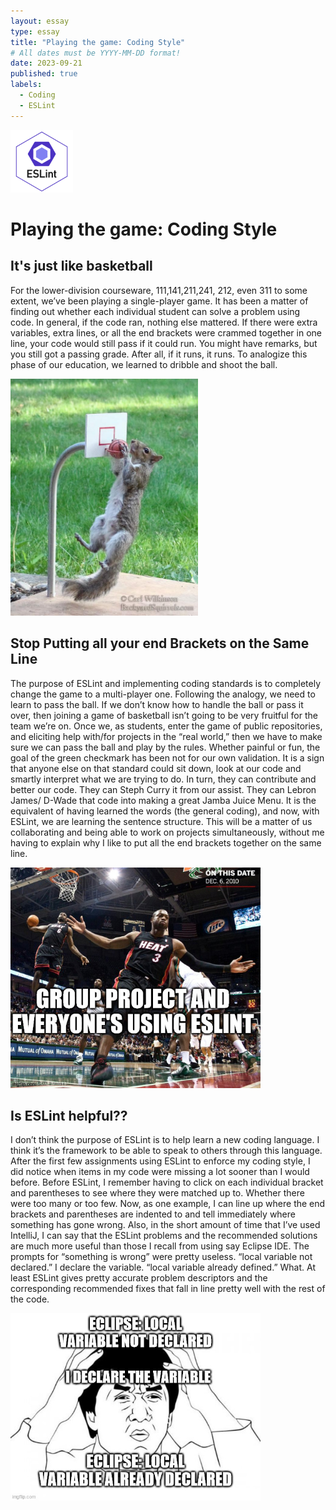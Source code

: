 ```yaml
---
layout: essay
type: essay
title: "Playing the game: Coding Style"
# All dates must be YYYY-MM-DD format!
date: 2023-09-21
published: true
labels:
  - Coding
  - ESLint
---
```


<img width="100px" class="rounded float-start pe-4" src="../img/eslint.png">

# Playing the game: Coding Style

## It's just like basketball

For the lower-division courseware, 111,141,211,241, 212, even 311 to some extent, we’ve been playing a single-player game.  It has been a matter of finding out whether each individual student can solve a problem using code.  In general, if the code ran, nothing else mattered.  If there were extra variables, extra lines, or all the end brackets were crammed together in one line, your code would still pass if it could run.  You might have remarks, but you still got a passing grade.  After all, if it runs, it runs.  To analogize this phase of our education, we learned to dribble and shoot the ball.

<img width="300px" class="rounded float-start pe-4" src="../img/j1fq9.jpg">

## Stop Putting all your end Brackets on the Same Line

The purpose of ESLint and implementing coding standards is to completely change the game to a multi-player one.  Following the analogy, we need to learn to pass the ball.  If we don’t know how to handle the ball or pass it over, then joining a game of basketball isn’t going to be very fruitful for the team we’re on.  Once we, as students, enter the game of public repositories, and eliciting help with/for projects in the “real world,” then we have to make sure we can pass the ball and play by the rules.    Whether painful or fun, the goal of the green checkmark has been not for our own validation.  It is a sign that anyone else on that standard could sit down, look at our code and smartly interpret what we are trying to do.  In turn, they can contribute and better our code.  They can Steph Curry it from our assist.  They can Lebron James/ D-Wade that code into making a great Jamba Juice Menu.  It is the equivalent of having learned the words (the general coding), and now, with ESLint, we are learning the sentence structure.  This will be a matter of us collaborating and being able to work on projects simultaneously, without me having to explain why I like to put all the end brackets together on the same line.

<img width="400px" class="rounded float-start pe-4" src="../img/800ntq.jpg">

## Is ESLint helpful??

I don’t think the purpose of ESLint is to help learn a new coding language.  I think it’s the framework to be able to speak to others through this language.  After the first few assignments using ESLint to enforce my coding style, I did notice when items in my code were missing a lot sooner than I would before.  Before ESLint, I remember having to click on each individual bracket and parentheses to see where they were matched up to. Whether there were too many or too few.  Now, as one example, I can line up where the end brackets and parentheses are indented to and tell immediately where something has gone wrong.  Also, in the short amount of time that I’ve used IntelliJ, I can say that the ESLint problems and the recommended solutions are much more useful than those I recall from using say Eclipse IDE.  The prompts for “something is wrong” were pretty useless.  “local variable not declared.”  I declare the variable.  “local variable already defined.”  What.  At least ESLint gives pretty accurate problem descriptors and the corresponding recommended fixes that fall in line pretty well with the rest of the code.   


<img width="400px" class="rounded float-start pe-4" src="../img/800pt9.jpg">

